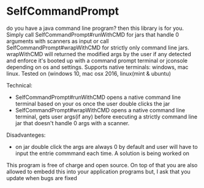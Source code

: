 # SelfCommandPrompt
do you have a java command line program? then this library is for you. Simply call SelfCommandPrompt#runWithCMD for jars that handle 0 arguments with scanners as input or call SelfCommandPrompt#wrapWithCMD for strictly only command line jars. wrapWithCMD will returned the modified args by the user if any detected and enforce it's booted up with a command prompt terminal or jconsole depending on os and settings. Supports native terminals: windows, mac linux. Tested on (windows 10, mac osx 2016, linux(mint & ubuntu)

Technical:
- SelfCommandPrompt#runWithCMD opens a native command line terminal based on your os once the user double clicks the jar
- SelfCommandPrompt#wrapWithCMD opens a native command line terminal, gets user args(if any) before executing a strictly command line jar that doesn't handle 0 args with a scanner.

Disadvanteges:
- on jar double click the args are always 0 by default and user will have to input the entrie commmand each time. A solution is being worked on

This program is free of charge and open source. On top of that you are also allowed to embedd this into your application programs but, I ask that you update when bugs are fixed
